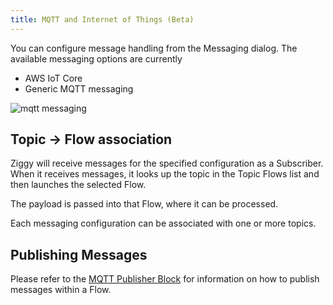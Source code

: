 ```yaml
---
title: MQTT and Internet of Things (Beta)
---
```


You can configure message handling from the Messaging dialog. The available messaging options are currently

- AWS IoT Core
- Generic MQTT messaging

![mqtt messaging](/img/flows/messaging/mqtt-edit-config.png)

## Topic -> Flow association

Ziggy will receive messages for the specified configuration as a Subscriber. When it receives messages, it looks up the topic in the Topic Flows list and then launches the selected Flow.

The payload is passed into that Flow, where it can be processed.

Each messaging configuration can be associated with one or more topics. 

## Publishing Messages
Please refer to the [MQTT Publisher Block](user-guide/block-types/messaging/mqtt-publish.md) for information on how to publish messages within a Flow.